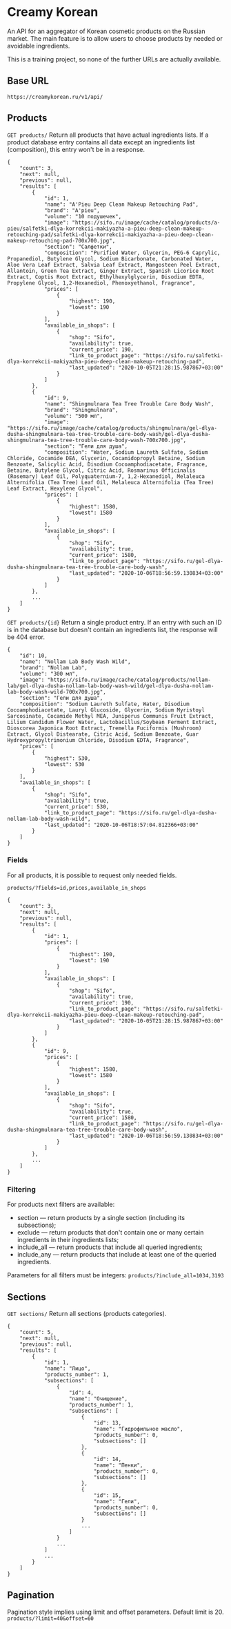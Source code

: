 # Creamy Korean
An API for an aggregator of Korean cosmetic products on the Russian market. The main feature is to allow users to choose products by needed or avoidable ingredients.

This is a training project, so none of the further URLs are actually available.

## Base URL
`https://creamykorean.ru/v1/api/`

## Products

`GET products/`
Return all products that have actual ingredients lists. If a product database entry contains all data except an ingredients list (composition), this entry won't be in a response.

```
{
    "count": 3,
    "next": null,
    "previous": null,
    "results": [
        {
            "id": 1,
            "name": "A'Pieu Deep Clean Makeup Retouching Pad",
            "brand": "A'pieu",
            "volume": "10 подушечек",
            "image": "https://sifo.ru/image/cache/catalog/products/a-pieu/salfetki-dlya-korrekcii-makiyazha-a-pieu-deep-clean-makeup-retouching-pad/salfetki-dlya-korrekcii-makiyazha-a-pieu-deep-clean-makeup-retouching-pad-700x700.jpg",
            "section": "Салфетки",
            "composition": "Purified Water, Glycerin, PEG-6 Caprylic, Propanediol, Butylene Glycol, Sodium Bicarbonate, Carbonated Water, Aloe Vera Leaf Extract, Salvia Leaf Extract, Mangosteen Peel Extract, Allantoin, Green Tea Extract, Ginger Extract, Spanish Licorice Root Extract, Coptis Root Extract, Ethylhexylglycerin, Disodium EDTA, Propylene Glycol, 1,2-Hexanediol, Phenoxyethanol, Fragrance",
            "prices": [
                {
                    "highest": 190,
                    "lowest": 190
                }
            ],
            "available_in_shops": [
                {
                    "shop": "Sifo",
                    "availability": true,
                    "current_price": 190,
                    "link_to_product_page": "https://sifo.ru/salfetki-dlya-korrekcii-makiyazha-pieu-deep-clean-makeup-retouching-pad",
                    "last_updated": "2020-10-05T21:28:15.987867+03:00"
                }
            ]
        },
        {
            "id": 9,
            "name": "Shingmulnara Tea Tree Trouble Care Body Wash",
            "brand": "Shingmulnara",
            "volume": "500 мл",
            "image": "https://sifo.ru/image/cache/catalog/products/shingmulnara/gel-dlya-dusha-shingmulnara-tea-tree-trouble-care-body-wash/gel-dlya-dusha-shingmulnara-tea-tree-trouble-care-body-wash-700x700.jpg",
            "section": "Гели для душа",
            "composition": "Water, Sodium Laureth Sulfate, Sodium Chloride, Cocamide DEA, Glycerin, Cocamidopropyl Betaine, Sodium Benzoate, Salicylic Acid, Disodium Cocoamphodiacetate, Fragrance, Betaine, Butylene Glycol, Citric Acid, Rosmarinus Officinalis (Rosemary) Leaf Oil, Polyquaternium-7, 1,2-Hexanediol, Melaleuca Alternifolia (Tea Tree) Leaf Oil, Melaleuca Alternifolia (Tea Tree) Leaf Extract, Hexylene Glycol",
            "prices": [
                {
                    "highest": 1580,
                    "lowest": 1580
                }
            ],
            "available_in_shops": [
                {
                    "shop": "Sifo",
                    "availability": true,
                    "current_price": 1580,
                    "link_to_product_page": "https://sifo.ru/gel-dlya-dusha-shingmulnara-tea-tree-trouble-care-body-wash",
                    "last_updated": "2020-10-06T18:56:59.130834+03:00"
                }
            ]
        },
        ...
    ]
}
```

`GET products/{id}`
Return a single product entry. If an entry with such an ID is in the database but doesn't contain an ingredients list, the response will be 404 error.

```
{
    "id": 10,
    "name": "Nollam Lab Body Wash Wild",
    "brand": "Nollam Lab",
    "volume": "300 мл",
    "image": "https://sifo.ru/image/cache/catalog/products/nollam-lab/gel-dlya-dusha-nollam-lab-body-wash-wild/gel-dlya-dusha-nollam-lab-body-wash-wild-700x700.jpg",
    "section": "Гели для душа",
    "composition": "Sodium Laureth Sulfate, Water, Disodium Cocoamphodiacetate, Lauryl Glucoside, Glycerin, Sodium Myristoyl Sarcosinate, Cocamide Methyl MEA, Juniperus Communis Fruit Extract, Lilium Candidum Flower Water, Lactobacillus/Soybean Ferment Extract, Dioscorea Japonica Root Extract, Tremella Fuciformis (Mushroom) Extract, Glycol Distearate, Citric Acid, Sodium Benzoate, Guar Hydroxypropyltrimonium Chloride, Disodium EDTA, Fragrance",
    "prices": [
        {
            "highest": 530,
            "lowest": 530
        }
    ],
    "available_in_shops": [
        {
            "shop": "Sifo",
            "availability": true,
            "current_price": 530,
            "link_to_product_page": "https://sifo.ru/gel-dlya-dusha-nollam-lab-body-wash-wild",
            "last_updated": "2020-10-06T18:57:04.812366+03:00"
        }
    ]
}
```

### Fields
For all products, it is possible to request only needed fields.

`products/?fields=id,prices,available_in_shops`

```
{
    "count": 3,
    "next": null,
    "previous": null,
    "results": [
        {
            "id": 1,
            "prices": [
                {
                    "highest": 190,
                    "lowest": 190
                }
            ],
            "available_in_shops": [
                {
                    "shop": "Sifo",
                    "availability": true,
                    "current_price": 190,
                    "link_to_product_page": "https://sifo.ru/salfetki-dlya-korrekcii-makiyazha-pieu-deep-clean-makeup-retouching-pad",
                    "last_updated": "2020-10-05T21:28:15.987867+03:00"
                }
            ]
        },
        {
            "id": 9,
            "prices": [
                {
                    "highest": 1580,
                    "lowest": 1580
                }
            ],
            "available_in_shops": [
                {
                    "shop": "Sifo",
                    "availability": true,
                    "current_price": 1580,
                    "link_to_product_page": "https://sifo.ru/gel-dlya-dusha-shingmulnara-tea-tree-trouble-care-body-wash",
                    "last_updated": "2020-10-06T18:56:59.130834+03:00"
                }
            ]
        },
        ...
    ]
}
```

### Filtering

For products next filters are available:
* section — return products by a single section (including its subsections);
* exclude — return products that don't contain one or many certain ingredients in their ingredients lists;
* include_all — return products that include all queried ingredients;
* include_any — return products that include at least one of the queried ingredients.

Parameters for all filters must be integers:
`products/?include_all=1034,3193`

## Sections

`GET sections/`
Return all sections (products categories).

```
{
    "count": 5,
    "next": null,
    "previous": null,
    "results": [
        {
            "id": 1,
            "name": "Лицо",
            "products_number": 1,
            "subsections": [
                {
                    "id": 4,
                    "name": "Очищение",
                    "products_number": 1,
                    "subsections": [
                        {
                            "id": 13,
                            "name": "Гидрофильное масло",
                            "products_number": 0,
                            "subsections": []
                        },
                        {
                            "id": 14,
                            "name": "Пенки",
                            "products_number": 0,
                            "subsections": []
                        },
                        {
                            "id": 15,
                            "name": "Гели",
                            "products_number": 0,
                            "subsections": []
                        }
                        ...
                    ]
                }
                ...
            ]
            ...
        }
    ]
}
```

## Pagination

Pagination style implies using limit and offset parameters. Default limit is 20.
`products/?limit=40&offset=60`
